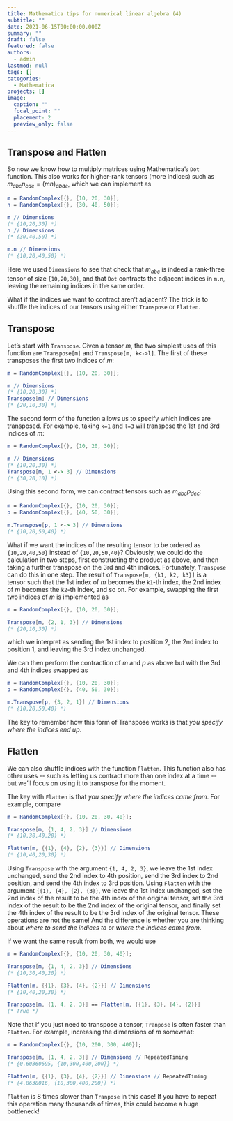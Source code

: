 ```yaml
---
title: Mathematica tips for numerical linear algebra (4)
subtitle: ""
date: 2021-06-15T00:00:00.000Z
summary: ""
draft: false
featured: false
authors:
  - admin
lastmod: null
tags: []
categories:
  - Mathematica
projects: []
image:
  caption: ""
  focal_point: ""
  placement: 2
  preview_only: false
---
```

## Transpose and Flatten

So now we know how to multiply matrices using Mathematica’s `Dot` function. This also works for higher-rank tensors (more indices) such as $m_{abc} n_{cde} = (mn)_{abde}$, which we can implement as

```mathematica
m = RandomComplex[{}, {10, 20, 30}];
n = RandomComplex[{}, {30, 40, 50}];

m // Dimensions
(* {10,20,30} *)
n // Dimensions
(* {30,40,50} *)

m.n // Dimensions
(* {10,20,40,50} *)
```

Here we used `Dimensions` to see that check that $m_{abc}$ is indeed a rank-three tensor of size `{10,20,30}`, and that `Dot` contracts the adjacent indices in `m.n`, leaving the remaining indices in the same order.

What if the indices we want to contract aren’t adjacent? The trick is to shuffle the indices of our tensors using either `Transpose` or `Flatten`.

## Transpose

Let’s start with `Transpose`. Given a tensor $m$, the two simplest uses of this function are `Transpose[m]` and `Transpose[m, k<->l]`. The first of these transposes the first two indices of $m$:

```mathematica
m = RandomComplex[{}, {10, 20, 30}];

m // Dimensions
(* {10,20,30} *)
Transpose[m] // Dimensions
(* {20,10,30} *)
```

The second form of the function allows us to specify which indices are transposed. For example, taking `k=1` and `l=3` will transpose the 1st and 3rd indices of $m$:

```mathematica
m = RandomComplex[{}, {10, 20, 30}];

m // Dimensions
(* {10,20,30} *)
Transpose[m, 1 <-> 3] // Dimensions
(* {30,20,10} *)
```

Using this second form, we can contract tensors such as $m_{abc} p_{dec}$:

```mathematica
m = RandomComplex[{}, {10, 20, 30}];
p = RandomComplex[{}, {40, 50, 30}];

m.Transpose[p, 1 <-> 3] // Dimensions
(* {10,20,50,40} *)
```

What if we want the indices of the resulting tensor to be ordered as `{10,20,40,50}` instead of `{10,20,50,40}`? Obviously, we could do the calculation in two steps, first constructing the product as above, and then taking a further transpose on the 3rd and 4th indices. Fortunately, `Transpose` can do this in one step. The result of `Transpose[m, {k1, k2, k3}]` is a tensor such that the 1st index of $m$ becomes the `k1`-th index, the 2nd index of $m$ becomes the `k2`-th index, and so on. For example, swapping the first two indices of $m$ is implemented as

```mathematica
m = RandomComplex[{}, {10, 20, 30}];

Transpose[m, {2, 1, 3}] // Dimensions
(* {20,10,30} *)
```

which we interpret as sending the 1st index to position 2, the 2nd index to position 1, and leaving the 3rd index unchanged.

We can then perform the contraction of $m$ and $p$ as above but with the 3rd and 4th indices swapped as

```mathematica
m = RandomComplex[{}, {10, 20, 30}];
p = RandomComplex[{}, {40, 50, 30}];

m.Transpose[p, {3, 2, 1}] // Dimensions
(* {10,20,50,40} *)
```

The key to remember how this form of Transpose works is that *you specify where the indices end up*.

## Flatten

We can also shuffle indices with the function `Flatten`. This function also has other uses -- such as letting us contract more than one index at a time -- but we’ll focus on using it to transpose for the moment.

The key with `Flatten` is that *you specify where the indices came from*. For example, compare

```mathematica
m = RandomComplex[{}, {10, 20, 30, 40}];

Transpose[m, {1, 4, 2, 3}] // Dimensions
(* {10,30,40,20} *)

Flatten[m, {{1}, {4}, {2}, {3}}] // Dimensions
(* {10,40,20,30} *)
```

Using `Transpose` with the argument `{1, 4, 2, 3}`, we leave the 1st index unchanged, send the 2nd index to 4th position, send the 3rd index to 2nd position, and send the 4th index to 3rd position. Using `Flatten` with the argument `{{1}, {4}, {2}, {3}}`, we leave the 1st index unchanged, set the 2nd index of the result to be the 4th index of the original tensor, set the 3rd index of the result to be the 2nd index of the original tensor, and finally set the 4th index of the result to be the 3rd index of the original tensor. These operations are not the same! And the difference is whether you are thinking about *where to send the indices to* or *where the indices came from*.

If we want the same result from both, we would use

```mathematica
m = RandomComplex[{}, {10, 20, 30, 40}];

Transpose[m, {1, 4, 2, 3}] // Dimensions
(* {10,30,40,20} *)

Flatten[m, {{1}, {3}, {4}, {2}}] // Dimensions
(* {10,40,20,30} *)

Transpose[m, {1, 4, 2, 3}] == Flatten[m, {{1}, {3}, {4}, {2}}]
(* True *)
```

Note that if you just need to transpose a tensor, `Tranpose` is often faster than `Flatten`. For example, increasing the dimensions of $m$ somewhat:

```mathematica
m = RandomComplex[{}, {10, 200, 300, 400}];

Transpose[m, {1, 4, 2, 3}] // Dimensions // RepeatedTiming
(* {0.60360695, {10,300,400,200}} *)

Flatten[m, {{1}, {3}, {4}, {2}}] // Dimensions // RepeatedTiming
(* {4.8638016, {10,300,400,200}} *)
```

`Flatten` is 8 times slower than `Tranpose` in this case! If you have to repeat this operation many thousands of times, this could become a huge bottleneck!
